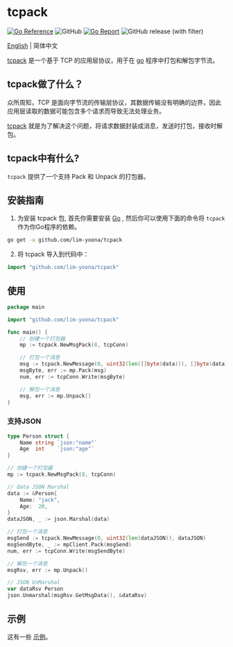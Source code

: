 # tcpack

[![Go Reference](https://pkg.go.dev/badge/github.com/lim-yoona/tcpack.svg)](https://pkg.go.dev/github.com/lim-yoona/tcpack)
![GitHub](https://img.shields.io/github/license/lim-yoona/tcpack)
[![Go Report](https://img.shields.io/badge/go%20report-A+-brightgreen.svg?style=flat)](https://goreportcard.com/report/github.com/lim-yoona/tcpack)
![GitHub release (with filter)](https://img.shields.io/github/v/release/lim-yoona/tcpack)

[English](README.md) | 简体中文  

[tcpack](https://pkg.go.dev/github.com/lim-yoona/tcpack) 是一个基于 TCP 的应用层协议，用于在 [go](https://go.dev/) 程序中打包和解包字节流。  

## tcpack做了什么？  

众所周知，TCP 是面向字节流的传输层协议，其数据传输没有明确的边界，因此应用层读取的数据可能包含多个请求而导致无法处理业务。  

[tcpack](https://pkg.go.dev/github.com/lim-yoona/tcpack) 就是为了解决这个问题，将请求数据封装成消息，发送时打包，接收时解包。  

## tcpack中有什么?  

`tcpack` 提供了一个支持 Pack 和 Unpack 的打包器。  

## 安装指南

1. 为安装 tcpack 包, 首先你需要安装 [Go](https://go.dev/doc/install) , 然后你可以使用下面的命令将 `tcpack` 作为你Go程序的依赖。    

```sh
go get -u github.com/lim-yoona/tcpack
```

2. 将 tcpack 导入到代码中：  

```go
import "github.com/lim-yoona/tcpack"
```

## 使用

```go
package main

import "github.com/lim-yoona/tcpack"

func main() {
    // 创建一个打包器
    mp := tcpack.NewMsgPack(8, tcpConn)

    // 打包一个消息
    msg := tcpack.NewMessage(0, uint32(len([]byte(data))), []byte(data))
    msgByte, err := mp.Pack(msg)
    num, err := tcpConn.Write(msgByte)

    // 解包一个消息
    msg, err := mp.Unpack()
}
```

### 支持JSON

```go
type Person struct {
	Name string `json:"name"`
	Age  int    `json:"age"`
}

// 创建一个打包器
mp := tcpack.NewMsgPack(8, tcpConn)

// data JSON Marshal
data := &Person{
	Name: "jack",
	Age:  20,
}
dataJSON, _ := json.Marshal(data)

// 打包一个消息
msgSend := tcpack.NewMessage(0, uint32(len(dataJSON)), dataJSON)
msgSendByte, _ := mpClient.Pack(msgSend)
num, err := tcpConn.Write(msgSendByte)

// 解包一个消息
msgRsv, err := mp.Unpack()

// JSON UnMarshal
var dataRsv Person
json.Unmarshal(msgRsv.GetMsgData(), &dataRsv)
```

## 示例

这有一些 [示例](https://github.com/lim-yoona/tcpack/tree/main/example)。  

